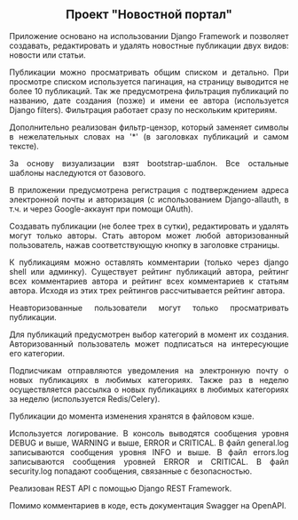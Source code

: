 <h2 align="center">Проект "Новостной портал"</h2>

<p align="justify">Приложение основано на использовании Django Framework и позволяет создавать, редактировать и удалять
новостные публикации двух видов: новости или статьи.</p>
<p align="justify">Публикации можно просматривать общим списком и детально. При просмотре списком используется
пагинация, на страницу выводится не более 10 публикаций. Так же предусмотрена фильтрация публикаций по названию, дате
создания (позже) и имени ее автора (используется Django filters). Фильтрация работает сразу по нескольким критериям.</p>
<p align="justify">Дополнительно реализован фильтр-цензор, который заменяет символы в нежелательных словах на '*'
(в заголовках публикаций и самом тексте).</p>
<p align="justify">За основу визуализации взят bootstrap-шаблон. Все остальные шаблоны наследуются от базового.</p>
<p align="justify">В приложении предусмотрена регистрация с подтверждением адреса электронной почты и авторизация
(c использованием Django-allauth, в т.ч. и через Google-aккаунт при помощи OAuth).</p>
<p align="justify">Создавать публикации (не более трех в сутки), редактировать и удалять могут только авторы. Стать
автором может любой авторизованный пользователь, нажав соответствующую кнопку в заголовке страницы.</p>
<p align="justify">К публикациям можно оставлять комментарии (только через django shell или админку). Существует рейтинг
публикаций автора, рейтинг всех комментариев автора и рейтинг всех комментариев к статьям автора. Исходя из этих трех
рейтингов рассчитывается рейтинг автора.</p>
<p align="justify">Неавторизованные пользователи могут только просматривать публикации.</p>
<p align="justify">Для публикаций предусмотрен выбор категорий в момент их создания. Авторизованный пользователь может
подписаться на интересующие его категории.</p>
<p align="justify">Подписчикам отправляются уведомления на электронную почту о новых публикациях в любимых категориях.
Также раз в неделю осуществляется рассылка о новых публикациях в любимых категориях за неделю (используется
Redis/Celery).</p>
<p align="justify">Публикации до момента изменения хранятся в файловом кэше.</p>
<p align="justify">Используется логирование. В консоль выводятся сообщения уровня DEBUG и выше, WARNING и выше, ERROR и
CRITICAL. В файл general.log записываются сообщения уровня INFO и выше. В файл errors.log записываются сообщения
уровней ERROR и CRITICAL. В файл security.log попадают сообщения, связанные с безопасностью.</p>
<p align="justify">Реализован REST API с помощью Django REST Framework.</p>
<p align="justify">Помимо комментариев в коде, есть документация Swagger на OpenAPI.</p>